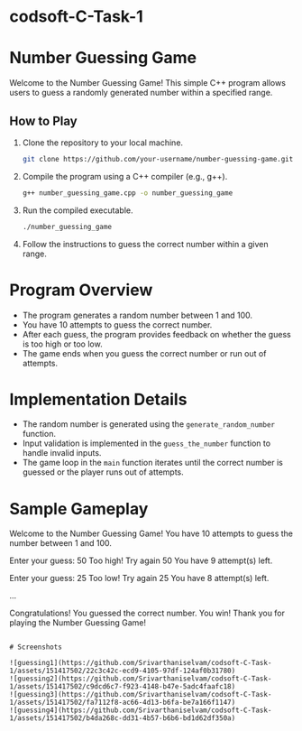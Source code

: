 # codsoft-C-Task-1

# Number Guessing Game 

Welcome to the Number Guessing Game! This simple C++ program allows users to guess a randomly generated number within a specified range.

## How to Play

1. Clone the repository to your local machine.

    ```bash
    git clone https://github.com/your-username/number-guessing-game.git
    ```

2. Compile the program using a C++ compiler (e.g., g++).

    ```bash
    g++ number_guessing_game.cpp -o number_guessing_game
    ```

3. Run the compiled executable.

    ```bash
    ./number_guessing_game
    ```

4. Follow the instructions to guess the correct number within a given range.

# Program Overview

- The program generates a random number between 1 and 100.
- You have 10 attempts to guess the correct number.
- After each guess, the program provides feedback on whether the guess is too high or too low.
- The game ends when you guess the correct number or run out of attempts.

# Implementation Details

- The random number is generated using the `generate_random_number` function.
- Input validation is implemented in the `guess_the_number` function to handle invalid inputs.
- The game loop in the `main` function iterates until the correct number is guessed or the player runs out of attempts.

# Sample Gameplay

Welcome to the Number Guessing Game!
You have 10 attempts to guess the number between 1 and 100.

Enter your guess: 50
Too high! Try again 50
You have 9 attempt(s) left.

Enter your guess: 25
Too low! Try again 25
You have 8 attempt(s) left.

...

Congratulations! You guessed the correct number. You win!
Thank you for playing the Number Guessing Game!
```

# Screenshots

![guessing1](https://github.com/Srivarthaniselvam/codsoft-C-Task-1/assets/151417502/22c3c42c-ecd9-4105-97df-124af0b31780)
![guessing2](https://github.com/Srivarthaniselvam/codsoft-C-Task-1/assets/151417502/c9dcd6c7-f923-4148-b47e-5adc4faafc18)
![guessing3](https://github.com/Srivarthaniselvam/codsoft-C-Task-1/assets/151417502/fa7112f8-ac66-4d13-b6fa-be7a166f1147)
![guessing4](https://github.com/Srivarthaniselvam/codsoft-C-Task-1/assets/151417502/b4da268c-dd31-4b57-b6b6-bd1d62df350a)

